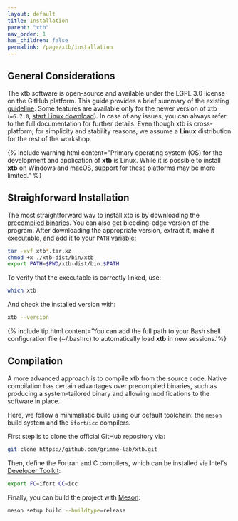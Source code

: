 ```yaml
---
layout: default
title: Installation
parent: "xtb"
nav_order: 1
has_children: false
permalink: /page/xtb/installation
---
```


## General Considerations

The xtb software is open-source and available under the LGPL 3.0 license on the GitHub platform. This guide provides a brief summary of the existing [guideline](https://xtb-docs.readthedocs.io/en/latest/setup.html). Some features are available only for the newer version of xtb (`=6.7.0`, [start Linux download](https://github.com/grimme-lab/xtb/releases/download/v6.7.0/xtb-6.7.0-linux-x86_64.tar.xz)).
In case of any issues, you can always refer to the full documentation for further details.
Even though xtb is cross-platform, for simplicity and stability reasons, we assume a **Linux** distribution for the rest of the workshop.

{% include warning.html content="Primary operating system (OS) for the development and application of **xtb** is Linux. While it is possible to install **xtb** on Windows and macOS, support for these platforms may be more limited." %}


## Straighforward Installation
The most straightforward way to install xtb is by downloading the [precompiled binaries](https://github.com/grimme-lab/xtb/releases). You can also get bleeding-edge version of the program.
After downloading the appropriate version, extract it, make it executable, and add it to your `PATH` variable:

```bash
tar -xvf xtb*.tar.xz
chmod +x ./xtb-dist/bin/xtb
export PATH=$PWD/xtb-dist/bin:$PATH
```

To verify that the executable is correctly linked, use:

```bash
which xtb
```
And check the installed version with:
```bash
xtb --version
```

{% include tip.html content='You can add the full path to your Bash shell configuration file (~/.bashrc) to automatically load **xtb** in new sessions.'%}


## Compilation 
A more advanced approach is to compile xtb from the source code. Native compilation has certain advantages over precompiled binaries, such as producing a system-tailored binary and allowing modifications to the software in place.

Here, we follow a minimalistic build using our default toolchain: the `meson` build system and the `ifort`/`icc` compilers.

First step is to clone the official GitHub repository via:
```bash
git clone https://github.com/grimme-lab/xtb.git
```

Then, define the Fortran and C compilers, which can be installed via Intel's [Developer Toolkit](https://www.intel.com/content/www/us/en/developer/tools/oneapi/toolkits.html#base-kit):
```bash
export FC=ifort CC=icc
```

Finally, you can build the project with [Meson](https://mesonbuild.com/):
```bash
meson setup build --buildtype=release
